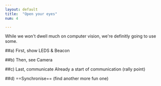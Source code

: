 ```yaml
---
layout: default
title:  "Open your eyes"
num: 4

---
```


While we won't dwell much on computer vision, we're definitly going to use some.

##a) First, show
LEDS & Beacon

##b) Then, see
Camera

##c) Last, communicate
Already a start of communication (rally point)

##d) ==Synchronise== (find another more fun one)

